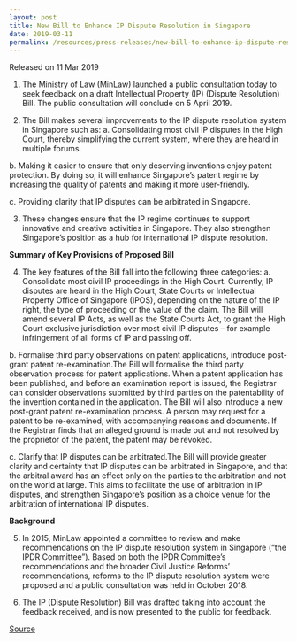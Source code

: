 ```yaml
---
layout: post
title: New Bill to Enhance IP Dispute Resolution in Singapore
date: 2019-03-11
permalink: /resources/press-releases/new-bill-to-enhance-ip-dispute-resolution-in-singapore/
---
```


Released on 11 Mar 2019 

1. The Ministry of Law (MinLaw) launched a public consultation today to seek feedback on a draft Intellectual Property (IP) (Dispute Resolution) Bill. The public consultation will conclude on 5 April 2019.

2. The Bill makes several improvements to the IP dispute resolution system in Singapore such as:
a. Consolidating most civil IP disputes in the High Court, thereby simplifying the current system, where they are heard in multiple forums.

b. Making it easier to ensure that only deserving inventions enjoy patent protection. By doing so, it will enhance Singapore’s patent regime by increasing the quality of patents and making it more user-friendly.

c. Providing clarity that IP disputes can be arbitrated in Singapore.

3. These changes ensure that the IP regime continues to support innovative and creative activities in Singapore. They also strengthen Singapore’s position as a hub for international IP dispute resolution.

**Summary of Key Provisions of Proposed Bill**

4. The key features of the Bill fall into the following three categories:
a. Consolidate most civil IP proceedings in the High Court. Currently, IP disputes are heard in the High Court, State Courts or Intellectual Property Office of Singapore (IPOS), depending on the nature of the IP right, the type of proceeding or the value of the claim. The Bill will amend several IP Acts, as well as the State Courts Act, to grant the High Court exclusive jurisdiction over most civil IP disputes – for example infringement of all forms of IP and passing off.

b. Formalise third party observations on patent applications, introduce post-grant patent re-examination.The Bill will formalise the third party observation process for patent applications. When a patent application has been published, and before an examination report is issued, the Registrar can consider observations submitted by third parties on the patentability of the invention contained in the application. The Bill will also introduce a new post-grant patent re-examination process. A person may request for a patent to be re-examined, with accompanying reasons and documents. If the Registrar finds that an alleged ground is made out and not resolved by the proprietor of the patent, the patent may be revoked.

c. Clarify that IP disputes can be arbitrated.The Bill will provide greater clarity and certainty that IP disputes can be arbitrated in Singapore, and that the arbitral award has an effect only on the parties to the arbitration and not on the world at large. This aims to facilitate the use of arbitration in IP disputes, and strengthen Singapore’s position as a choice venue for the arbitration of international IP disputes.

**Background**

5. In 2015, MinLaw appointed a committee to review and make recommendations on the IP dispute resolution system in Singapore (“the IPDR Committee”). Based on both the IPDR Committee’s recommendations and the broader Civil Justice Reforms’ recommendations, reforms to the IP dispute resolution system were proposed and a public consultation was held in October 2018.

6. The IP (Dispute Resolution) Bill was drafted taking into account the feedback received, and is now presented to the public for feedback.

[Source](https://www.mlaw.gov.sg/news/press-releases/new-bill-to-enhance-ip-dispute-resolution-in-singapore)
